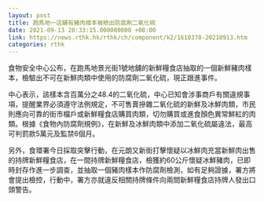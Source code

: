 ```yaml
---
layout: post
title: 跑馬地一店舖有豬肉樣本被檢出防腐劑二氧化硫
date: 2021-09-13 20:33:15.000000000 +08:00
link: https://news.rthk.hk/rthk/ch/component/k2/1610378-20210913.htm
categories: rthk
---
```


食物安全中心公布，在跑馬地景光街1號地舖的新鮮糧食店抽取的一個新鮮豬肉樣本，檢驗出不可在新鮮肉類中使用的防腐劑二氧化硫，現正跟進事件。

中心表示，該樣本含百萬分之48.4的二氧化硫，中心已知會涉事商戶有關違規事項，提醒業界必須遵守法例規定，不可售賣摻雜二氧化硫的新鮮及冰鮮肉類，市民則應向可靠的街市檔戶或新鮮糧食店購買肉類，切勿購買或進食顏色異常鮮紅的肉類。根據《食物內防腐劑規例》，在新鮮及冰鮮肉類中添加二氧化硫屬違法，最高可判罰款5萬元及監禁6個月。

另外，食環署今日採取突擊行動，在元朗又新街打擊懷疑以冰鮮肉充當新鮮肉出售的持牌新鮮糧食店，在一間持牌新鮮糧食店，檢獲約60公斤懷疑冰鮮豬肉，已即時封存作進一步調查，並抽取一個豬肉樣本作防腐劑檢測，如有足夠證據，署方將會提出檢控，行動中，署方亦就違反相關持牌條件向兩間新鮮糧食店持牌人發出口頭警告。
